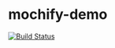 # mochify-demo

[![Build Status](https://travis-ci.org/marymar/mochify-demo.svg?branch=master)](https://travis-ci.org/marymar/mochify-demo)